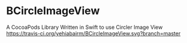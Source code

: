 # BCircleImageView
A CocoaPods Library Written in Swift to use Circler Image View
https://travis-ci.org/yehiabairm/BCircleImageView.svg?branch=master
